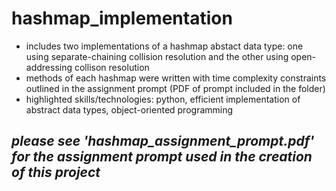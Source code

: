 <h1>hashmap_implementation</h1>
<ul>
<li>includes two implementations of a hashmap abstact data type: one using separate-chaining collision resolution and the other using open-addressing collison resolution</li>
<li>methods of each hashmap were written with time complexity constraints outlined in the assignment prompt (PDF of prompt included in the folder)</li>
<li>highlighted skills/technologies: python, efficient implementation of abstract data types, object-oriented programming</li>
</ul>

<h2><em>please see 'hashmap_assignment_prompt.pdf' for the assignment prompt used in the creation of this project</em></h2>

